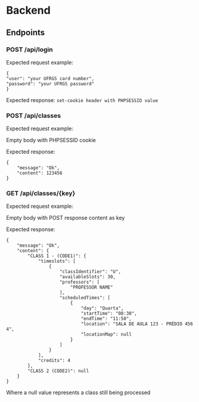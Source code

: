 # Backend

## Endpoints

### POST /api/login
Expected request example:
```
{
"user": "your UFRGS card number",
"password": "your UFRGS password"
}
```
Expected response:
`set-cookie header with PHPSESSID value`

### POST /api/classes
Expected request example:

Empty body with PHPSESSID cookie

Expected response:
```
{
    "message": "Ok",
    "content": 123456
}
```

### GET /api/classes/{key}
Expected request example:

Empty body with POST response content as key

Expected response:
```
{
    "message": "Ok",
    "content": {
        "CLASS 1 - (CODE1)": {
            "timeslots": [
                {
                    "classIdentifier": "U",
                    "availableSlots": 30,
                    "professors": [
                        "PROFESSOR NAME"
                    ],
                    "scheduledTimes": [
                        {
                            "day": "Quarta",
                            "startTime": "08:30",
                            "endTime": "11:50",
                            "location": "SALA DE AULA 123 - PRÉDIO 456 4",
                            "locationMap": null
                        }
                    ]
                }
            ],
            "credits": 4
        },
        "CLASS 2 (CODE2)": null
    }
}
```
Where a null value represents a class still being processed